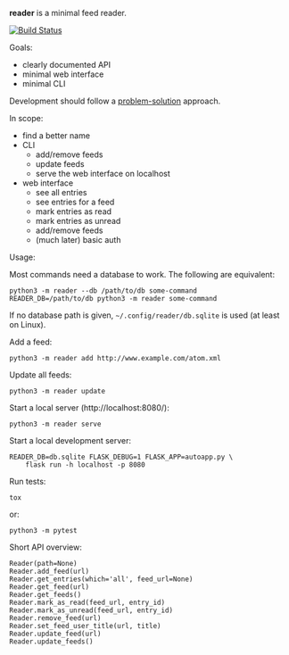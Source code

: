 **reader** is a minimal feed reader.

[![Build Status](https://travis-ci.org/lemon24/reader.svg?branch=master)](https://travis-ci.org/lemon24/reader)

Goals:

* clearly documented API
* minimal web interface
* minimal CLI

Development should follow a [problem-solution][] approach.

In scope:

* find a better name
* CLI
    * add/remove feeds
    * update feeds
    * serve the web interface on localhost
* web interface
    * see all entries
    * see entries for a feed
    * mark entries as read
    * mark entries as unread
    * add/remove feeds
    * (much later) basic auth

Usage:

Most commands need a database to work. The following are equivalent:

    python3 -m reader --db /path/to/db some-command
    READER_DB=/path/to/db python3 -m reader some-command

If no database path is given, `~/.config/reader/db.sqlite` is used
(at least on Linux).

Add a feed:

    python3 -m reader add http://www.example.com/atom.xml

Update all feeds:

    python3 -m reader update

Start a local server (http://localhost:8080/):

    python3 -m reader serve

Start a local development server:

    READER_DB=db.sqlite FLASK_DEBUG=1 FLASK_APP=autoapp.py \
        flask run -h localhost -p 8080

Run tests:

    tox

or:

    python3 -m pytest


Short API overview:

```
Reader(path=None)
Reader.add_feed(url)
Reader.get_entries(which='all', feed_url=None)
Reader.get_feed(url)
Reader.get_feeds()
Reader.mark_as_read(feed_url, entry_id)
Reader.mark_as_unread(feed_url, entry_id)
Reader.remove_feed(url)
Reader.set_feed_user_title(url, title)
Reader.update_feed(url)
Reader.update_feeds()
```



[problem-solution]: https://hintjens.gitbooks.io/scalable-c/content/chapter1.html#problem-what-do-we-do-next

